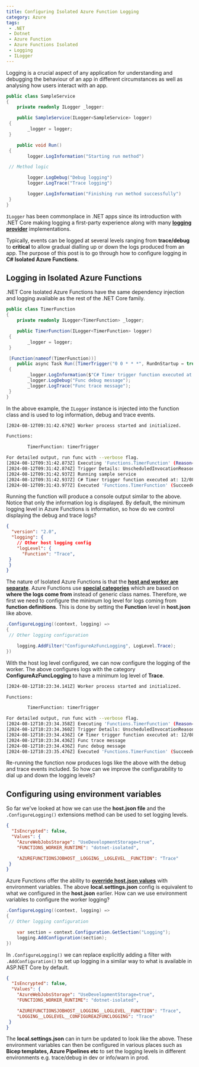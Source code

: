 ```yaml
---
title: Configuring Isolated Azure Function Logging
category: Azure
tags:
 - .NET
 - Dotnet
 - Azure Function
 - Azure Functions Isolated
 - Logging
 - ILogger
---
```


Logging is a crucial aspect of any application for understanding and debugging the behaviour of an app in different circumstances as well as analysing how users interact with an app.

``` cs
public class SampleService
{
    private readonly ILogger _logger:

    public SampleService(ILogger<SampleService> logger)
 {
        _logger = logger;
 }

    public void Run()
 {
        logger.LogInformation("Starting run method")

 // Method logic

        logger.LogDebug("Debug logging")
        logger.LogTrace("Trace logging")

        logger.LogInformation("Finishing run method successfully")
 }
}
```

`ILogger` has been commonplace in .NET apps since its introduction with .NET Core making logging a first-party experience along with many **[logging provider](https://learn.microsoft.com/en-us/dotnet/core/extensions/logging-providers#third-party-logging-providers)** implementations.

Typically, events can be logged at several levels ranging from **trace/debug** to **critical** to allow gradual dialling up or down the logs produced from an app. The purpose of this post is to go through how to configure logging in **C# Isolated Azure Functions**.

## Logging in Isolated Azure Functions

.NET Core Isolated Azure Functions have the same dependency injection and logging available as the rest of the .NET Core family.

``` cs
public class TimerFunction
{
    private readonly ILogger<TimerFunction> _logger;

    public TimerFunction(ILogger<TimerFunction> logger)
 {
        _logger = logger;
 }

 [Function(nameof(TimerFunction))]
    public async Task Run([TimerTrigger("0 0 * * *", RunOnStartup = true)] TimerInfo timerInfo)
 {
        _logger.LogInformation($"C# Timer trigger function executed at: {DateTime.Now}");
        _logger.LogDebug("Func debug message");
        _logger.LogTrace("Func trace message");
 }
}
```

In the above example, the `ILogger` instance is injected into the function class and is used to log information, debug and trace events.

``` bash
[2024-08-12T09:31:42.679Z] Worker process started and initialized.

Functions:

        TimerFunction: timerTrigger

For detailed output, run func with --verbose flag.
[2024-08-12T09:31:42.873Z] Executing 'Functions.TimerFunction' (Reason='Timer fired at 2024-08-12T10:31:42.8543941+01:00', Id=15cf5011-978a-4d8c-ab41-0679249326fc)
[2024-08-12T09:31:42.874Z] Trigger Details: UnscheduledInvocationReason: RunOnStartup
[2024-08-12T09:31:42.937Z] Running sample service
[2024-08-12T09:31:42.937Z] C# Timer trigger function executed at: 12/08/2024 10:31:42
[2024-08-12T09:31:43.977Z] Executed 'Functions.TimerFunction' (Succeeded, Id=15cf5011-978a-4d8c-ab41-0679249326fc, Duration=1115ms)
```

Running the function will produce a console output similar to the above. Notice that only the information log is displayed. By default, the minimum logging level in Azure Functions is information, so how do we control displaying the debug and trace logs?

``` json
{
  "version": "2.0",
  "logging": {
    // Other host logging config
    "logLevel": {
      "Function": "Trace",
 }
 }
}
```

The nature of Isolated Azure Functions is that the **[host and worker are separate](https://learn.microsoft.com/en-us/azure/azure-functions/dotnet-isolated-process-guide?tabs=windows#managing-log-levels)**. Azure Functions use **[special categories](https://learn.microsoft.com/en-us/azure/azure-functions/configure-monitoring?tabs=v2#configure-categories)** which are based on **where the logs come from** instead of generic class names. Therefore, we first we need to configure the minimum log level for logs coming from **function definitions**. This is done by setting the **Function** level in **host.json** like above.

``` cs
.ConfigureLogging((context, logging) =>
{
 // Other logging configuration

    logging.AddFilter("ConfigureAzFuncLogging", LogLevel.Trace);
})
```

With the host log level configured, we can now configure the logging of the worker. The above configures logs with the category **ConfigureAzFuncLogging** to have a minimum log level of **Trace**.

``` bash
[2024-08-12T10:23:34.141Z] Worker process started and initialized.

Functions:

        TimerFunction: timerTrigger

For detailed output, run func with --verbose flag.
[2024-08-12T10:23:34.358Z] Executing 'Functions.TimerFunction' (Reason='Timer fired at 2024-08-12T11:23:34.3354849+01:00', Id=81715cb9-b8bc-4ff2-8aed-64654536b89c)
[2024-08-12T10:23:34.360Z] Trigger Details: UnscheduledInvocationReason: RunOnStartup
[2024-08-12T10:23:34.436Z] C# Timer trigger function executed at: 12/08/2024 11:23:34
[2024-08-12T10:23:34.436Z] Func trace message
[2024-08-12T10:23:34.436Z] Func debug message
[2024-08-12T10:23:35.476Z] Executed 'Functions.TimerFunction' (Succeeded, Id=81715cb9-b8bc-4ff2-8aed-64654536b89c, Duration=1133ms)
```

Re-running the function now produces logs like the above with the debug and trace events included. So how can we improve the configurability to dial up and down the logging levels?

## Configuring using environment variables

So far we've looked at how we can use the **host.json file** and the `.ConfigureLogging()` extensions method can be used to set logging levels.

``` json
{
  "IsEncrypted": false,
  "Values": {
    "AzureWebJobsStorage": "UseDevelopmentStorage=true",
    "FUNCTIONS_WORKER_RUNTIME": "dotnet-isolated",

    "AZUREFUNCTIONSJOBHOST__LOGGING__LOGLEVEL__FUNCTION": "Trace"
 }
}
```

Azure Functions offer the ability to **[override host.json values](https://learn.microsoft.com/en-us/azure/azure-functions/functions-host-json#override-hostjson-values)** with environment variables. The above **local.settings.json** config is equivalent to what we configured in the **host.json** earlier. How can we use environment variables to configure the worker logging?

``` cs
.ConfigureLogging((context, logging) =>
{
 // Other logging configuration

    var section = context.Configuration.GetSection("Logging");
    logging.AddConfiguration(section);
})
```

In `.ConfigureLogging()` we can replace explicitly adding a filter with `.AddConfiguration()` to set up logging in a similar way to what is available in ASP.NET Core by default.

``` json
{
  "IsEncrypted": false,
  "Values": {
    "AzureWebJobsStorage": "UseDevelopmentStorage=true",
    "FUNCTIONS_WORKER_RUNTIME": "dotnet-isolated",

    "AZUREFUNCTIONSJOBHOST__LOGGING__LOGLEVEL__FUNCTION": "Trace",
    "LOGGING__LOGLEVEL__CONFIGUREAZFUNCLOGGING": "Trace"
 }
}
```

The **local.settings.json** can in turn be updated to look like the above. These environment variables can then be configured in various places such as **Bicep templates, Azure Pipelines etc** to set the logging levels in different environments e.g. trace/debug in dev or info/warn in prod.
